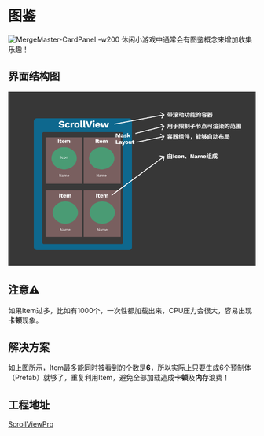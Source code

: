 # 图鉴
![MergeMaster-CardPanel -w200](./Media/MergeMaster-CardPanel.gif)
休闲小游戏中通常会有图鉴概念来增加收集乐趣！
## 界面结构图
![CardPanel -w500](./Media/图鉴结构图.png)
## 注意⚠️
如果Item过多，比如有1000个，一次性都加载出来，CPU压力会很大，容易出现**卡顿**现象。
## 解决方案
如上图所示，Item最多能同时被看到的个数是**6**，所以实际上只要生成6个预制体（Prefab）就够了，重复利用Item，避免全部加载造成**卡顿**及**内存**浪费！
## 工程地址
[ScrollViewPro](https://github.com/u6fe0/Hyper-Casual-Games-Dev-Guide/blob/main/Example/CocosCreator/assets/ScrollViewPro/README.md)